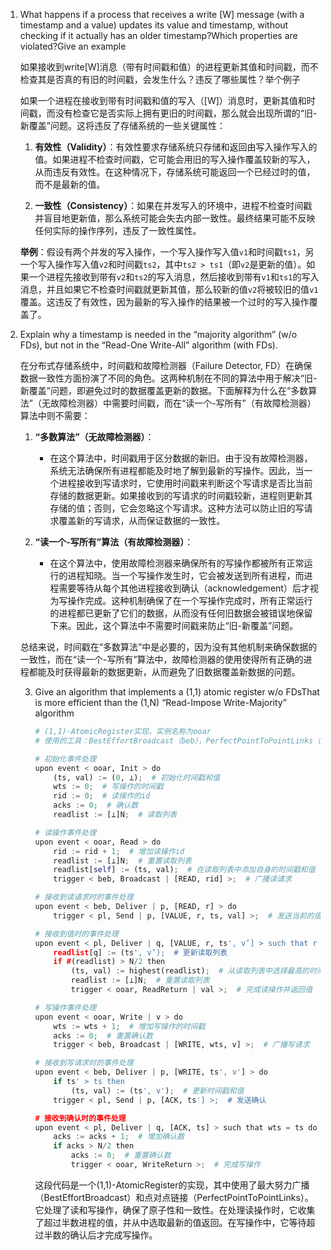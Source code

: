 1. What happens if a process that receives a write [W] message (with a timestamp and a value) updates its value and timestamp, without checking if it actually has an older timestamp?Which properties are violated?Give an example

   如果接收到write[W]消息（带有时间戳和值）的进程更新其值和时间戳，而不检查其是否真的有旧的时间戳，会发生什么？违反了哪些属性？举个例子

   如果一个进程在接收到带有时间戳和值的写入（[W]）消息时，更新其值和时间戳，而没有检查它是否实际上拥有更旧的时间戳，那么就会出现所谓的“旧-新覆盖”问题。这将违反了存储系统的一些关键属性：

   1. **有效性（Validity）**：有效性要求存储系统只存储和返回由写入操作写入的值。如果进程不检查时间戳，它可能会用旧的写入操作覆盖较新的写入，从而违反有效性。在这种情况下，存储系统可能返回一个已经过时的值，而不是最新的值。

   2. **一致性（Consistency）**：如果在并发写入的环境中，进程不检查时间戳并盲目地更新值，那么系统可能会失去内部一致性。最终结果可能不反映任何实际的操作序列，违反了一致性属性。

   **举例**：假设有两个并发的写入操作，一个写入操作写入值`v1`和时间戳`ts1`，另一个写入操作写入值`v2`和时间戳`ts2`，其中`ts2 > ts1`（即`v2`是更新的值）。如果一个进程先接收到带有`v2`和`ts2`的写入消息，然后接收到带有`v1`和`ts1`的写入消息，并且如果它不检查时间戳就更新其值，那么较新的值`v2`将被较旧的值`v1`覆盖。这违反了有效性，因为最新的写入操作的结果被一个过时的写入操作覆盖了。

2. Explain why a timestamp is needed in the “majority algorithm” (w/o FDs), but not in the “Read-One Write-All” algorithm (with FDs).

   在分布式存储系统中，时间戳和故障检测器（Failure Detector, FD）在确保数据一致性方面扮演了不同的角色。这两种机制在不同的算法中用于解决“旧-新覆盖”问题，即避免过时的数据覆盖更新的数据。下面解释为什么在“多数算法”（无故障检测器）中需要时间戳，而在“读一个-写所有”（有故障检测器）算法中则不需要：

   1. **“多数算法”（无故障检测器）**：
      - 在这个算法中，时间戳用于区分数据的新旧。由于没有故障检测器，系统无法确保所有进程都能及时地了解到最新的写操作。因此，当一个进程接收到写请求时，它使用时间戳来判断这个写请求是否比当前存储的数据更新。如果接收到的写请求的时间戳较新，进程则更新其存储的值；否则，它会忽略这个写请求。这种方法可以防止旧的写请求覆盖新的写请求，从而保证数据的一致性。

   2. **“读一个-写所有”算法（有故障检测器）**：
      - 在这个算法中，使用故障检测器来确保所有的写操作都被所有正常运行的进程知晓。当一个写操作发生时，它会被发送到所有进程，而进程需要等待从每个其他进程接收到确认（acknowledgement）后才视为写操作完成。这种机制确保了在一个写操作完成时，所有正常运行的进程都已更新了它们的数据，从而没有任何旧数据会被错误地保留下来。因此，这个算法中不需要时间戳来防止“旧-新覆盖”问题。

   总结来说，时间戳在“多数算法”中是必要的，因为没有其他机制来确保数据的一致性，而在“读一个-写所有”算法中，故障检测器的使用使得所有正确的进程都能及时获得最新的数据更新，从而避免了旧数据覆盖新数据的问题。

   3. Give an algorithm that implements a (1,1) atomic register w/o FDsThat is more efficient than the (1,N) “Read-Impose Write-Majority” algorithm

      ```python
      # (1,1)-AtomicRegister实现，实例名称为ooar
      # 使用的工具：BestEffortBroadcast（beb），PerfectPointToPointLinks（pl）
      
      # 初始化事件处理
      upon event < ooar, Init > do
          (ts, val) := (0, ⊥);  # 初始化时间戳和值
          wts := 0;  # 写操作的时间戳
          rid := 0;  # 读操作的id
          acks := 0;  # 确认数
          readlist := [⊥]N;  # 读取列表
      
      # 读操作事件处理
      upon event < ooar, Read > do
          rid := rid + 1;  # 增加读操作id
          readlist := [⊥]N;  # 重置读取列表
          readlist[self] := (ts, val);  # 在读取列表中添加自身的时间戳和值
          trigger < beb, Broadcast | [READ, rid] >;  # 广播读请求
      
      # 接收到读请求时的事件处理
      upon event < beb, Deliver | p, [READ, r] > do
          trigger < pl, Send | p, [VALUE, r, ts, val] >;  # 发送当前的值和时间戳给请求者
      
      # 接收到值时的事件处理
      upon event < pl, Deliver | q, [VALUE, r, ts', v’] > such that r = rid do
          readlist[q] := (ts', v’);  # 更新读取列表
          if #(readlist) > N/2 then
              (ts, val) := highest(readlist);  # 从读取列表中选择最高的时间戳和对应的值
              readlist := [⊥]N;  # 重置读取列表
              trigger < ooar, ReadReturn | val >;  # 完成读操作并返回值
      
      # 写操作事件处理
      upon event < ooar, Write | v > do
          wts := wts + 1;  # 增加写操作的时间戳
          acks := 0;  # 重置确认数
          trigger < beb, Broadcast | [WRITE, wts, v] >;  # 广播写请求
      
      # 接收到写请求时的事件处理
      upon event < beb, Deliver | p, [WRITE, ts', v'] > do
          if ts' > ts then
              (ts, val) := (ts', v');  # 更新时间戳和值
          trigger < pl, Send | p, [ACK, ts'] >;  # 发送确认
      
      # 接收到确认时的事件处理
      upon event < pl, Deliver | q, [ACK, ts] > such that wts = ts do
          acks := acks + 1;  # 增加确认数
          if acks > N/2 then
              acks := 0;  # 重置确认数
              trigger < ooar, WriteReturn >;  # 完成写操作
      ```

      这段代码是一个(1,1)-AtomicRegister的实现，其中使用了最大努力广播（BestEffortBroadcast）和点对点链接（PerfectPointToPointLinks）。它处理了读和写操作，确保了原子性和一致性。在处理读操作时，它收集了超过半数进程的值，并从中选取最新的值返回。在写操作中，它等待超过半数的确认后才完成写操作。